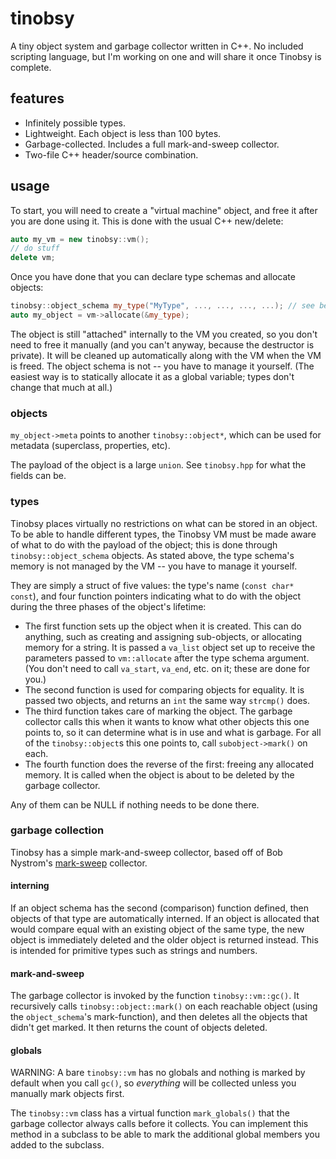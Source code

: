 # tinobsy

A tiny object system and garbage collector written in C++. No included scripting language, but I'm working on one and will share it once Tinobsy is complete.

## features

* Infinitely possible types.
* Lightweight. Each object is less than 100 bytes.
* Garbage-collected. Includes a full mark-and-sweep collector.
* Two-file C++ header/source combination.

## usage

To start, you will need to create a "virtual machine" object, and free it after you are done using it. This is done with the usual C++ new/delete:

```c++
auto my_vm = new tinobsy::vm();
// do stuff
delete vm;
```

Once you have done that you can declare type schemas and allocate objects:

```c++
tinobsy::object_schema my_type("MyType", ..., ..., ..., ...); // see below for what to put in place of the ...'s
auto my_object = vm->allocate(&my_type);
```

The object is still "attached" internally to the VM you created, so you don't need to free it manually (and you can't anyway, because the destructor is private). It will be cleaned up automatically along with the VM when the VM is freed. The object schema is not -- you have to manage it yourself. (The easiest way is to statically allocate it as a global variable; types don't change that much at all.)

### objects

`my_object->meta` points to another `tinobsy::object*`, which can be used for metadata (superclass, properties, etc).

The payload of the object is a large `union`. See `tinobsy.hpp` for what the fields can be.

### types

Tinobsy places virtually no restrictions on what can be stored in an object. To be able to handle different types, the Tinobsy VM must be made aware of what to do with the payload of the object; this is done through `tinobsy::object_schema` objects. As stated above, the type schema's memory is not managed by the VM -- you have to manage it yourself.

They are simply a struct of five values: the type's name (`const char* const`), and four function pointers indicating what to do with the object during the three phases of the object's lifetime:

* The first function sets up the object when it is created. This can do anything, such as creating and assigning sub-objects, or allocating memory for a string. It is passed a `va_list` object set up to receive the parameters passed to `vm::allocate` after the type schema argument. (You don't need to call `va_start`, `va_end`, etc. on it; these are done for you.)
* The second function is used for comparing objects for equality. It is passed two objects, and returns an `int` the same way `strcmp()` does.
* The third function takes care of marking the object. The garbage collector calls this when it wants to know what other objects this one points to, so it can determine what is in use and what is garbage. For all of the `tinobsy::object`s this one points to, call `subobject->mark()` on each.
* The fourth function does the reverse of the first: freeing any allocated memory. It is called when the object is about to be deleted by the garbage collector.

Any of them can be NULL if nothing needs to be done there.

### garbage collection

Tinobsy has a simple mark-and-sweep collector, based off of Bob Nystrom's [mark-sweep](https://github.com/munificent/mark-sweep) collector.

#### interning

If an object schema has the second (comparison) function defined, then objects of that type are automatically interned. If an object is allocated that would compare equal with an existing object of the same type, the new object is immediately deleted and the older object is returned instead. This is intended for primitive types such as strings and numbers.

#### mark-and-sweep

The garbage collector is invoked by the function `tinobsy::vm::gc()`. It recursively calls `tinobsy::object::mark()` on each reachable object (using the `object_schema`'s mark-function), and then deletes all the objects that didn't get marked. It then returns the count of objects deleted.

#### globals

WARNING: A bare `tinobsy::vm` has no globals and nothing is marked by default when you call `gc()`, so *everything* will be collected unless you manually mark objects first.

The `tinobsy::vm` class has a virtual function `mark_globals()` that the garbage collector always calls before it collects. You can implement this method in a subclass to be able to mark the additional global members you added to the subclass.
